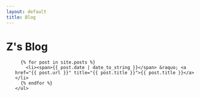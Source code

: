 ```yaml
---
layout: default
title: Blog
---
```


<div class="blog">
    <h1 class="page-heading">Z's Blog</h1>
	<ul class="posts">

	  {% for post in site.posts %}
	    <li><span>{{ post.date | date_to_string }}</span> &raquo; <a href="{{ post.url }}" title="{{ post.title }}">{{ post.title }}</a></li>
	  {% endfor %}
	</ul>
</div>
